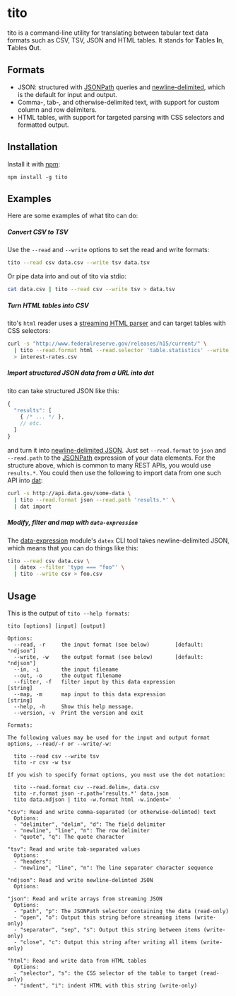 # tito
tito is a command-line utility for translating between tabular text
data formats such as CSV, TSV, JSON and HTML tables.
It stands for **T**ables **I**n, **T**ables **O**ut.

## Formats
* JSON: structured with [JSONPath] queries and
  [newline-delimited](http://ndjson.org), which is the default for
  input and output.
* Comma-, tab-, and otherwise-delimited text, with support for custom
  column and row delimiters.
* HTML tables, with support for targeted parsing with CSS selectors
  and formatted output.

## Installation
Install it with [npm](https://www.npmjs.com/package/tito):

```
npm install -g tito
```

## Examples
Here are some examples of what tito can do:

##### Convert CSV to TSV
Use the `--read` and `--write` options to set the read and write
formats:

```sh
tito --read csv data.csv --write tsv data.tsv
```

Or pipe data into and out of tito via stdio:

```sh
cat data.csv | tito --read csv --write tsv > data.tsv
```

##### Turn HTML tables into CSV
tito's `html` reader uses a [streaming HTML parser] and can target
tables with CSS selectors:

```sh
curl -s "http://www.federalreserve.gov/releases/h15/current/" \
  | tito --read.format html --read.selector 'table.statistics' --write csv \
  > interest-rates.csv
```

##### Import structured JSON data from a URL into dat
tito can take structured JSON like this:

```js
{
  "results": [
    { /* ... */ },
    // etc.
  ]
}
```

and turn it into [newline-delimited JSON]. Just set `--read.format`
to `json` and `--read.path` to the [JSONPath] expression of your data
elements. For the structure above, which is common to many REST APIs,
you would use `results.*`. You could then use the following to import
data from one such API into [dat]:

```sh
curl -s http://api.data.gov/some-data \
  | tito --read.format json --read.path 'results.*' \
  | dat import
```

##### Modify, filter and map with `data-expression`
The [data-expression] module's `datex` CLI tool takes newline-delimited JSON,
which means that you can do things like this:

```sh
tito --read csv data.csv \
  | datex --filter 'type === "foo"' \
  | tito --write csv > foo.csv
```

## Usage
This is the output of `tito --help formats`:
```
tito [options] [input] [output]

Options:
  --read, -r     the input format (see below)        [default: "ndjson"]
  --write, -w    the output format (see below)       [default: "ndjson"]
  --in, -i       the input filename                                     
  --out, -o      the output filename                                    
  --filter, -f   filter input by this data expression           [string]
  --map, -m      map input to this data expression              [string]
  --help, -h     Show this help message.                                
  --version, -v  Print the version and exit                             

Formats:

The following values may be used for the input and output format
options, --read/-r or --write/-w:

  tito --read csv --write tsv
  tito -r csv -w tsv

If you wish to specify format options, you must use the dot notation:

  tito --read.format csv --read.delim=, data.csv
  tito -r.format json -r.path='results.*' data.json
  tito data.ndjson | tito -w.format html -w.indent='  '

"csv": Read and write comma-separated (or otherwise-delimted) text
  Options:
  - "delimiter", "delim", "d": The field delimiter
  - "newline", "line", "n": The row delimiter
  - "quote", "q": The quote character

"tsv": Read and write tab-separated values
  Options:
  - "headers": 
  - "newline", "line", "n": The line separator character sequence

"ndjson": Read and write newline-delimted JSON
  Options:

"json": Read and write arrays from streaming JSON
  Options:
  - "path", "p": The JSONPath selector containing the data (read-only)
  - "open", "o": Output this string before streaming items (write-only)
  - "separator", "sep", "s": Output this string between items (write-only)
  - "close", "c": Output this string after writing all items (write-only)

"html": Read and write data from HTML tables
  Options:
  - "selector", "s": the CSS selector of the table to target (read-only)
  - "indent", "i": indent HTML with this string (write-only)
```

[dat]: http://dat-data.com/
[newline-delimited JSON]: http://ndjson.org/
[JSONPath]: http://jsonpath.curiousconcept.com/
[streaming HTML parser]: https://www.npmjs.com/package/htmlparser2
[data-expression]: https://github.com/shawnbot/data-expression
